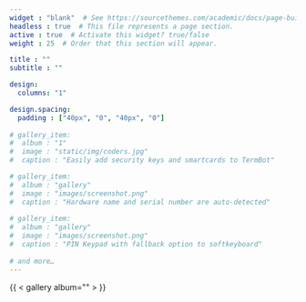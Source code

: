 ```yaml
---
widget : "blank"  # See https://sourcethemes.com/academic/docs/page-builder/
headless : true  # This file represents a page section.
active : true  # Activate this widget? true/false
weight : 25  # Order that this section will appear.

title : ""
subtitle : ""

design:
  columns: "1"

design.spacing:
  padding : ["40px", "0", "40px", "0"]
 
# gallery_item:
#  album : "1"
#  image : "static/img/coders.jpg"
#  caption : "Easily add security keys and smartcards to TermBot"

# gallery_item:
#  album : "gallery"
#  image : "images/screenshot.png"
#  caption : "Hardware name and serial number are auto-detected"
 
# gallery_item:
#  album : "gallery"
#  image : "images/screenshot.png"
#  caption : "PIN Keypad with fallback option to softkeyboard"
 
# and more…
---
```


{{ < gallery album="<a>" > }}